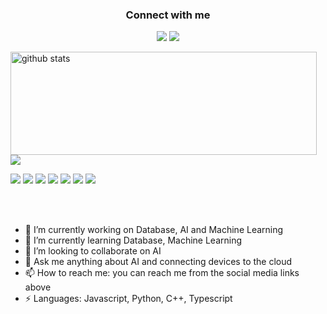 <h3 align="center">Connect with me</h3>
<p align="center">
  <a href= "https://www.linkedin.com/in/jeffrey-abraham-b28349174/"><img src="https://img.icons8.com/dusk/48/000000/linkedin.png"/></a>
  <!-- <a href= ""><img src="https://img.icons8.com/dusk/48/000000/medium-new.png"/></a> -->
  <!-- <a href= ""><img src="https://img.icons8.com/color/48/000000/signal-app.png"/></a> -->
  <!-- <a href= ""><img src="https://img.icons8.com/dusk/48/000000/youtube--v2.png"/></a> -->
  <a href="https://twitter.com/DEVMorningCoffe"><img src="https://icons8.com/icon/5MQ0gPAYYx7a/twitter">
</p>

<p>
  <img align="left" width="490" height="165" src="https://github-readme-stats.vercel.app/api/?username=DEVMorningCoffee&show_icons=true&title_color=fffffff&icon_color=000000&text_color=000000" alt="github stats"/>
  <a href="https://github.com/anuraghazra/github-readme-stats">
    <img align="center" src="https://github-readme-stats.anuraghazra1.vercel.app/api/top-langs/?username=DEVMorningCoffee" />
  </a>
  <p>
    <img src="https://views.whatilearened.today/views/github/DEVMorningCoffee/views.svg"/>
    <a href="https://github.com/DEVMorningCoffee?tab=followers"><img src="https://img.shields.io/github/followers/DEVMorningCoffee?color=%234CC61E&label=GitHub%20Followers%20%3A"/></a>
    <a href="https://github.com/DEVMorningCoffee?tab=repositories"><img src="https://badges.frapsoft.com/os/v2/open-source.svg?v=103"/></a>
    <a href="https://github.com/Naereen/badges"><img src="https://img.shields.io/badge/badges-awesome-green.svg"/></a>
    <a href="mailto:garssallaoui.bayrem@gmail.com?subject=[GitHub]%20🔥%20Ask%20me%20anything&body=Hello%20Bayrem%2C%0A%0AI am%20sending%20you%20this%20mail%20after%20seeing%20your%20GitHub profile%20to..."><img src="https://img.shields.io/badge/Ask%20me-anything-1abc9c.svg"/></a>
    <a href="https://www.debian.org/"><img src="https://img.shields.io/badge/Os-Debian-a80030"/></a>
    <a href="https://twitter.com/kaizoku_ouh"><img src="https://img.shields.io/twitter/follow/kaizoku_ouh?style=social"/></a>
  </p>
</p>
<br/><br/>

<!--
**DEVMorningCoffee/DEVMorningCoffee** is a ✨ _special_ ✨ repository because its `README.md` (this file) appears on your GitHub profile.
-->

- 🔭 I’m currently working on Database, AI and Machine Learning
- 🌱 I’m currently learning Database, Machine Learning
- 👯 I’m looking to collaborate on AI
- 💬 Ask me anything about AI and connecting devices to the cloud
- 📫 How to reach me: you can reach me from the social media links above
- ⚡ Languages: Javascript, Python, C++, Typescript